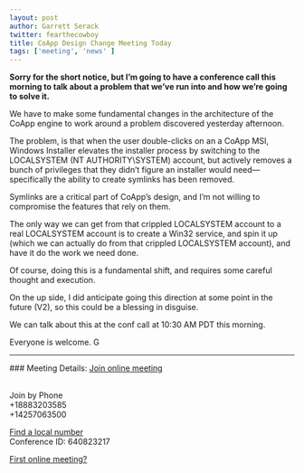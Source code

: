 ```yaml
---
layout: post
author: Garrett Serack 
twitter: fearthecowboy
title: CoApp Design Change Meeting Today
tags: ['meeting', 'news' ]
---
```

<b>
Sorry for the short notice, but I’m going to have a conference call this morning to talk about a problem that we’ve run into and how we’re going to solve it.
</b><br>

We have to make some fundamental changes in the architecture of the CoApp engine to work around a problem discovered yesterday afternoon.

The problem, is that when the user double-clicks on an a CoApp MSI, Windows Installer elevates the installer process by switching to the LOCALSYSTEM (NT AUTHORITY\SYSTEM) account, but actively removes a bunch of privileges that they didn’t figure an installer would need—specifically the ability to create symlinks has been removed.

Symlinks are a critical part of CoApp’s design, and I’m not willing to compromise the features that rely on them.

The only way we can get from that crippled LOCALSYSTEM account to a real LOCALSYSTEM account is to create a Win32 service, and spin it up (which we can actually do from that crippled LOCALSYSTEM account), and have it do the work we need done.

Of course, doing this is a fundamental shift, and requires some careful thought and execution.

On the up side, I did anticipate going this direction at some point in the future (V2), so this could be a blessing in disguise.

We can talk about this at the conf call at 10:30 AM PDT this morning.

Everyone is welcome.
G
<hr>
### Meeting Details:
<u><a href="https://join.microsoft.com/meet/garretts/HZ96LF57">Join online meeting</a></u>

<br>Join by Phone
<br> +18883203585
<br> +14257063500

<u><a href="https://join.microsoft.com/dialin">Find a local number</a></u>
<br>Conference ID: 640823217

<a href="http://r.office.microsoft.com/r/rlidOC10?clid=1033&amp;p1=4&amp;p2=1041&amp;pc=oc&amp;ver=4&amp;subver=0&amp;bld=7185&amp;bldver=0">First online meeting?</a>
